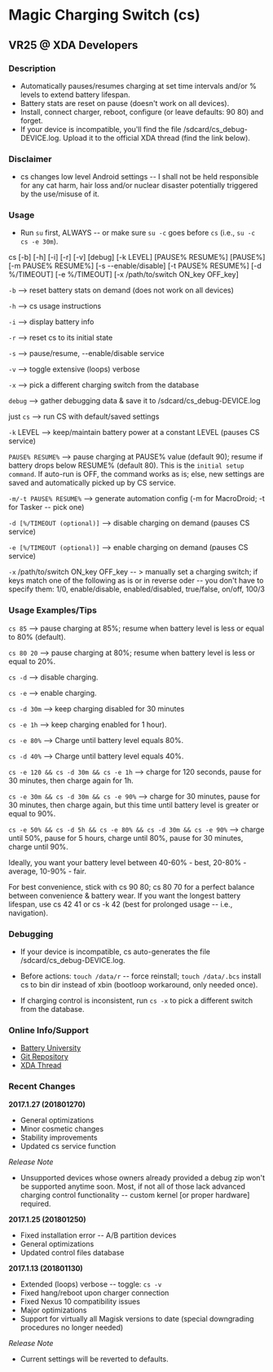 # Magic Charging Switch (cs)
## VR25 @ XDA Developers



### Description
- Automatically pauses/resumes charging at set time intervals and/or % levels to extend battery lifespan.
- Battery stats are reset on pause (doesn't work on all devices).
- Install, connect charger, reboot, configure (or leave defaults: 90 80) and forget.
- If your device is incompatible, you'll find the file /sdcard/cs_debug-DEVICE.log. Upload it to the official XDA thread (find the link below).



### Disclaimer
- cs changes low level Android settings -- I shall not be held responsible for any cat harm, hair loss and/or nuclear disaster potentially triggered by the use/misuse of it.



### Usage

- Run `su` first, ALWAYS -- or make sure `su -c` goes before `cs` (i.e., `su -c cs -e 30m`).

cs [-b] [-h] [-i] [-r] [-v] [debug] [-k LEVEL] [PAUSE% RESUME%] [PAUSE%] [-m PAUSE% RESUME%] [-s --enable/disable] [-t PAUSE% RESUME%] [-d %/TIMEOUT] [-e %/TIMEOUT] [-x /path/to/switch ON_key OFF_key]

`-b` --> reset battery stats on demand (does not work on all devices)

`-h` --> cs usage instructions

`-i` --> display battery info

`-r` --> reset cs to its initial state

`-s` --> pause/resume, --enable/disable service

`-v` --> toggle extensive (loops) verbose

`-x` --> pick a different charging switch from the database

`debug` --> gather debugging data & save it to /sdcard/cs_debug-DEVICE.log

just `cs` --> run CS with default/saved settings

`-k` LEVEL --> keep/maintain battery power at a constant LEVEL (pauses CS service)

`PAUSE% RESUME%` --> pause charging at PAUSE% value (default 90); resume if battery drops below RESUME% (default 80). This is the `initial setup command`. If auto-run is OFF, the command works as is; else, new settings are saved and automatically picked up by CS service.

`-m/-t PAUSE% RESUME%` --> generate automation config (-m for MacroDroid; -t for Tasker -- pick one)

`-d [%/TIMEOUT (optional)]` --> disable charging on demand (pauses CS service)

`-e [%/TIMEOUT (optional)]` --> enable charging on demand (pauses CS service)

`-x` /path/to/switch ON_key OFF_key -- > manually set a charging switch; if keys match one of the following as is or in reverse oder -- you don't have to specify them: 1/0, enable/disable, enabled/disabled, true/false, on/off, 100/3



### Usage Examples/Tips

`cs 85` --> pause charging at 85%; resume when battery level is less or equal to 80% (default).

`cs 80 20` --> pause charging at 80%; resume when battery level is less or equal to 20%.

`cs -d` --> disable charging.

`cs -e` --> enable charging.

`cs -d 30m` --> keep charging disabled for 30 minutes

`cs -e 1h` --> keep charging enabled for 1 hour).

`cs -e 80%` --> Charge until battery level equals 80%.

`cs -d 40%` --> Charge until battery level equals 40%.

`cs -e 120 && cs -d 30m && cs -e 1h` --> charge for 120 seconds, pause for 30 minutes, then charge again for 1h.

`cs -e 30m && cs -d 30m && cs -e 90%` --> charge for 30 minutes, pause for 30 minutes, then charge again, but this time until battery level is greater or equal to 90%.

`cs -e 50% && cs -d 5h && cs -e 80% && cs -d 30m && cs -e 90%` --> charge until 50%, pause for 5 hours, charge until 80%, pause for 30 minutes, charge until 90%.

Ideally, you want your battery level between 40-60% - best, 20-80% - average, 10-90% - fair.

For best convenience, stick with cs 90 80; cs 80 70 for a perfect balance between convenience & battery wear. If you want the longest battery lifespan, use cs 42 41 or cs -k 42 (best for prolonged usage -- i.e., navigation).



### Debugging

- If your device is incompatible, cs auto-generates the file /sdcard/cs_debug-DEVICE.log.

- Before actions: `touch /data/r` -- force reinstall; `touch /data/.bcs` install cs to bin dir instead of xbin (bootloop workaround, only needed once).

- If charging control is inconsistent, run `cs -x` to pick a different switch from the database.



### Online Info/Support
- [Battery University](http://batteryuniversity.com/learn/article/how_to_prolong_lithium_based_batteries)
- [Git Repository](https://github.com/Magisk-Modules-Repo/Magic-Charging-Switch)
- [XDA Thread](https://forum.xda-developers.com/apps/magisk/module-magic-charging-switch-cs-v2017-9-t3668427)



### Recent Changes

**2017.1.27 (201801270)**
- General optimizations
- Minor cosmetic changes
- Stability improvements
- Updated cs service function

*Release Note*
- Unsupported devices whose owners already provided a debug zip won't be supported anytime soon. Most, if not all of those lack advanced charging control functionality -- custom kernel [or proper hardware] required.


**2017.1.25 (201801250)**
- Fixed installation error -- A/B partition devices
- General optimizations
- Updated control files database


**2017.1.13 (201801130)**
- Extended (loops) verbose -- toggle: `cs -v`
- Fixed hang/reboot upon charger connection
- Fixed Nexus 10 compatibility issues
- Major optimizations
- Support for virtually all Magisk versions to date (special downgrading procedures no longer needed)

*Release Note*
- Current settings will be reverted to defaults.
